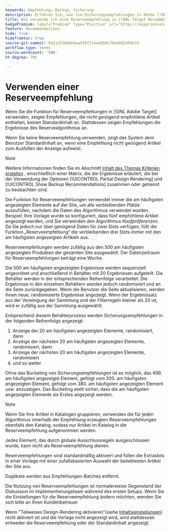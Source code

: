 ```yaml
---
keywords: Empfehlung; Backup; Sicherung
description: Erfahren Sie, wie Sie Sicherungsempfehlungen in Adobe [!DNL Target Recommendations] verwenden.
title: Wie verwende ich eine Reserveempfehlung in [!DNL Target Recommendations]?
badgePremium: label="Premium" type="Positive" url="https://experienceleague.adobe.com/docs/target/using/introduction/intro.html?lang=en#premium newtab=true" tooltip="Erfahren Sie, was in Target Premium enthalten ist."
feature: Recommendations
hide: true
hidefromtoc: true
source-git-commit: 6d2a313b0e54aa5f6717eee850c79e4092309e7d
workflow-type: tm+mt
source-wordcount: '508'
ht-degree: 70%

---
```


# Verwenden einer Reserveempfehlung

Wenn Sie die Funktion für Reserveempfehlungen in [!DNL Adobe Target] verwenden, zeigen Empfehlungen, die nicht genügend empfohlene Artikel enthalten, keinen Standardinhalt an. Stattdessen zeigen Empfehlungen die Ergebnisse des Reservealgorithmus an.

Wenn Sie keine Reserveempfehlung verwenden, zeigt das System dem Benutzer Standardinhalt an, wenn eine Empfehlung nicht genügend Artikel zum Ausfüllen der Anzeige aufweist.

>[!NOTE]
>
>Weitere Informationen finden Sie im Abschnitt [Inhalt des Themas Kriterien erstellen](/help/main/c-recommendations/c-algorithms/create-new-algorithm.md#content) , einschließlich einer Matrix, die die Ergebnisse erläutert, die bei der Verwendung der Optionen [!UICONTROL Partial Design Rendering] und [!UICONTROL Show Backup Recommendations] zusammen oder getrennt zu beobachten sind.

Die Funktion für Reserveempfehlungen verwendet immer die am häufigsten angezeigten Elemente auf der Site, um alle verbleibenden Plätze auszufüllen, nachdem die Daten des Algorithmus verwendet wurden. Beispiel: Ihre Vorlage wurde so konfiguriert, dass fünf empfohlene Artikel angezeigt werden, und Sie verwenden den Algorithmus *Kaufpräferenzen*. Da Sie jedoch nur über genügend Daten für zwei Slots verfügen, füllt die Funktion „Reserveempfehlung“ die verbleibenden drei Slots immer mit den am häufigsten angezeigten Artikeln aus.

Reserveempfehlungen werden zufällig aus den 500 am häufigsten angezeigten Produkten der gesamten Site ausgewählt. Der Datenzeitraum für Reserveempfehlungen beträgt eine Woche.

Die 500 am häufigsten angezeigten Ergebnisse werden sequenziell angeordnet und anschließend in Behälter mit 20 Ergebnissen aufgeteilt. Die Behälter werden in der entsprechenden Reihenfolge verarbeitet. Die Ergebnisse in den einzelnen Behältern werden jedoch randomisiert und an die Seite zurückgegeben. Wenn die Benutzer die Seite aktualisieren, werden ihnen neue, randomisierte Ergebnisse angezeigt. Wenn der Ergebnissatz aus der Vereinigung der Sammlung und der Filterregeln kleiner als 20 ist, wird er zufällig aus der Sammlung ausgewählt.

Entsprechend diesem Behälterprozess werden Sicherungsempfehlungen in der folgenden Reihenfolge angezeigt:

1. Anzeige der 20 am häufigsten angezeigten Elemente, randomisiert, dann
1. Anzeige der nächsten 20 am häufigsten angezeigten Elemente, randomisiert, dann
1. Anzeige der nächsten 20 am häufigsten angezeigten Elemente, randomisiert
1. und so weiter

Ohne das Bucketing von Sicherungsempfehlungen ist es möglich, das 499. am häufigsten angezeigte Element, gefolgt vom 200. am häufigsten angezeigten Element, gefolgt vom 380. am häufigsten angezeigten Element usw. anzuzeigen. Das Bucketing stellt sicher, dass die am häufigsten angezeigten Elemente als Erstes angezeigt werden.

>[!NOTE]
>
>Wenn Sie Ihre Artikel in Katalogen gruppieren, verwenden die für jeden Algorithmus innerhalb der Empfehlung erzeugten Reserveempfehlungen ebenfalls den Katalog, sodass nur Artikel im Katalog in die Reserveempfehlung aufgenommen werden.

Jedes Element, das durch globale Ausschlussregeln ausgeschlossen wurde, kann nicht als Reserveempfehlung dienen.

Reserveempfehlungen sind standardmäßig aktiviert und füllen die Extraslots in einer Vorlage mit einer zufallsbasierten Auswahl der beliebtesten Artikel der Site aus.

Duplikate werden aus Empfehlungen-Batches entfernt.

Die Nutzung von Reserveempfehlungen ist normalerweise Gegenstand der Diskussion im Implementierungsteam während des ersten Setups. Wenn Sie die Einstellungen für die Reserveempfehlung ändern möchten, wenden Sie sich bitte an Ihren Kundenbetreuer.

Wenn &quot;Teilweises Design-Rendering aktivieren&quot;(siehe [Inhaltseinstellungen](/help/main/c-recommendations/c-algorithms/create-new-algorithm.md#content)) nicht aktiviert ist und die Vorlage nicht angezeigt wird, wird stattdessen entweder die Reserveempfehlung oder der Standardinhalt angezeigt.